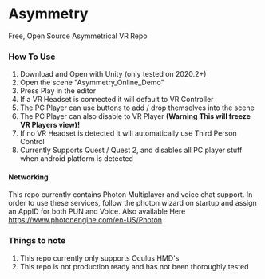 # Asymmetry
Free, Open Source Asymmetrical VR Repo 

### __How To Use__
1) Download and Open with Unity (only tested on 2020.2+)
2) Open the scene "Asymmetry_Online_Demo"
3) Press Play in the editor
4) If a VR Headset is connected it will default to VR Controller
5) The PC Player can use buttons to add / drop themselves into the scene 
6) The PC Player can also disable to VR Player **(Warning This will freeze VR Players view)!**
7) If no VR Headset is detected it will automatically use Third Person Control
8) Currently Supports Quest / Quest 2, and disables all PC player stuff when android platform is detected

#### Networking
This repo currently contains Photon Multiplayer and voice chat support. In order to use these services, follow the photon wizard on startup and assign an AppID for both PUN and Voice.
Also available Here https://www.photonengine.com/en-US/Photon

### Things to note
1) This repo currently only supports Oculus HMD's
2) This repo is not production ready and has not been thoroughly tested
